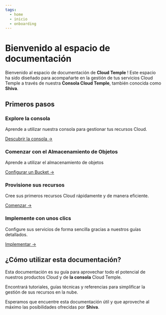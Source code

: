 ```yaml
---
tags:
  - home
  - inicio
  - onboarding
---
```



# Bienvenido al espacio de documentación

Bienvenido al espacio de documentación de **Cloud Temple** ! Este espacio ha sido diseñado para acompañarte en la gestión de tus servicios Cloud Temple a través de nuestra **Consola Cloud Temple**, también conocida como **Shiva**.

## Primeros pasos

<div class="card-grid">
  <div class="card">
    <h3>Explore la consola</h3>
    <p>Aprende a utilizar nuestra consola para gestionar tus recursos Cloud.</p>
    <a href="console" class="card-link">Descubrir la consola &rarr;</a>
  </div>
    <div class="card">
    <h3>Comenzar con el Almacenamiento de Objetos</h3>
    <p>Aprende a utilizar el almacenamiento de objetos</p>
    <a href="storage/oss" class="card-link">Configurar un Bucket &rarr;</a>
  </div>
  <div class="card">
    <h3>Provisione sus recursos</h3>
    <p>Cree sus primeros recursos Cloud rápidamente y de manera eficiente.</p>
    <a href="iaas_vmware/quickstart" class="card-link">Comenzar &rarr;</a>
  </div>
  <div class="card">
    <h3>Implemente con unos clics</h3>
    <p>Configure sus servicios de forma sencilla gracias a nuestros guías detallados.</p>
    <a href="iaas_vmware/quickstart" class="card-link">Implementar &rarr;</a>
  </div>
</div>

## ¿Cómo utilizar esta documentación?

Esta documentación es su guía para aprovechar todo el potencial de nuestros productos Cloud y de **la consola** Cloud Temple.

Encontrará tutoriales, guías técnicas y referencias para simplificar la gestión de sus recursos en la nube.

Esperamos que encuentre esta documentación útil y que aproveche al máximo las posibilidades ofrecidas por **Shiva**.